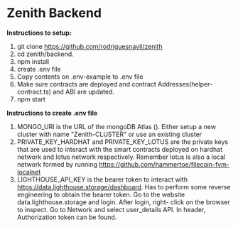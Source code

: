 # Zenith Backend

**Instructions to setup:**

1. git clone https://github.com/rodriguesnavil/zenith
2. cd zenith/backend. 
4. npm install
5. create .env file
6. Copy contents on .env-example to .env file
7. Make sure contracts are deployed and contract Addresses(helper-contract.ts) and ABI are updated.
8. npm start

**Instructions to create .env file**
1. MONGO_URI is the URL of the mongoDB Atlas (). Either setup a new cluster with name "Zenith-CLUSTER" or use an existing cluster
2. PRIVATE_KEY_HARDHAT and PRIVATE_KEY_LOTUS are the private keys that are used to interact with the smart contracts deployed on hardhat network and lotus network respectively. Remember lotus is also a local network formed by running https://github.com/hammertoe/filecoin-fvm-localnet
3. LIGHTHOUSE_API_KEY is the bearer token to interact with https://data.lighthouse.storage/dashboard. Has to perform some reverse engineering to obtain the bearer token. Go to the website data.lighthouse.storage and login. After login, right- click on the browser to inspect. Go to Network and select user_details API. In header, Authorization token can be found.
